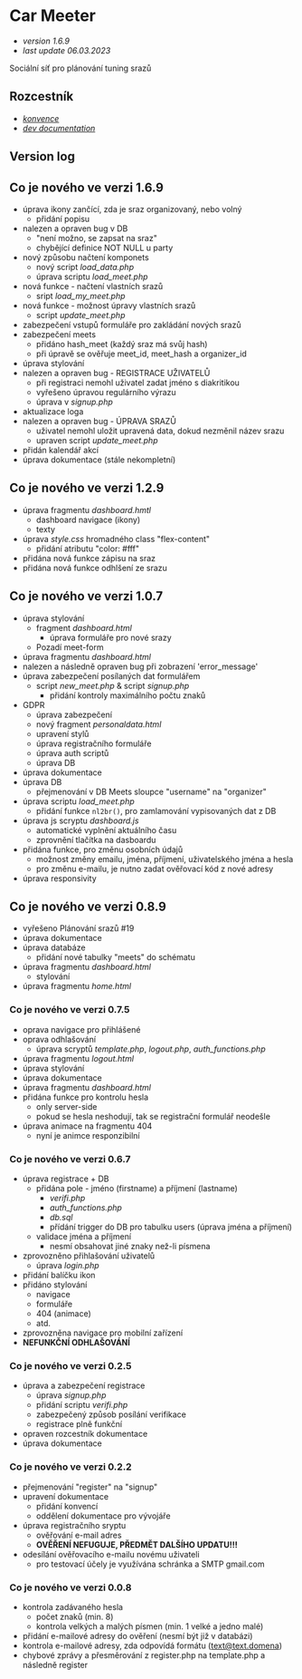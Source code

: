 # Car Meeter
- *version 1.6.9*
- *last update 06.03.2023*

Sociální síť pro plánování tuning srazů

## Rozcestník
- *[konvence](docs/konvence.md)*
- *[dev documentation](docs/dev.md)*

## Version log

## Co je nového ve verzi 1.6.9
- úprava ikony zančící, zda je sraz organizovaný, nebo volný
    - přidání popisu
- nalezen a opraven bug v DB
    - "není možno, se zapsat na sraz"
    - chybějící definice NOT NULL u party
- nový způsobu načtení komponets
    - nový script *load_data.php*
    - úprava scriptu *load_meet.php*
- nová funkce - načtení vlastních srazů
    - sript *load_my_meet.php*
- nová funkce - možnost úpravy vlastních srazů
    - script *update_meet.php*
- zabezpečení vstupů formuláře pro zakládání nových srazů
- zabezpečení meets
    - přidáno hash_meet (každý sraz má svůj hash)
    - při úpravě se ověřuje meet_id, meet_hash a organizer_id
- úprava stylování
- nalezen a opraven bug - REGISTRACE UŽIVATELŮ
    - při registraci nemohl uživatel zadat jméno s diakritikou
    - vyřešeno úpravou regulárního výrazu
    - úprava v *signup.php*
- aktualizace loga
- nalezen a opraven bug - ÚPRAVA SRAZŮ
    - uživatel nemohl uložit upravená data, dokud nezměnil název srazu
    - upraven script *update_meet.php*
- přidán kalendář akcí
- úprava dokumentace (stále nekompletní)

## Co je nového ve verzi 1.2.9
- úprava fragmentu *dashboard.hmtl*
    - dashboard navigace (ikony)
    - texty
- úprava *style.css* hromadného class "flex-content"
    - přidání atributu "color: #fff"
- přidána nová funkce zápisu na sraz
- přidána nová funkce odhlšení ze srazu

## Co je nového ve verzi 1.0.7
- úprava stylování
    - fragment *dashboard.html*
        - úprava formuláře pro nové srazy
    - Pozadí meet-form
- úprava fragmentu *dashboard.html*
- nalezen a následně opraven bug při zobrazení 'error_message'
- úprava zabezpečení posílaných dat formulářem
    - script *new_meet.php* & script *signup.php*
        - přidání kontroly maximálního počtu znaků
- GDPR
    - úprava zabezpečení
    - nový fragment *personaldata.html*
    - upravení stylů
    - úprava registračního formuláře
    - úprava auth scriptů
    - úprava DB
- úprava dokumentace
- úprava DB
    - přejmenování v DB Meets sloupce "username" na "organizer"
- úprava scriptu *load_meet.php*
    - přidání funkce `nl2br()`, pro zamlamování vypisovaných dat z DB
- úprava js scryptu *dashboard.js*
    - automatické vyplnění aktuálního času
    - zprovnění tlačítka na dasboardu
- přidána funkce, pro změnu osobních údajů
    - možnost změny emailu, jména, příjmení, uživatelského jména a hesla
    - pro změnu e-mailu, je nutno zadat ověřovací kód z nové adresy
- úprava responsivity

## Co je nového ve verzi 0.8.9
- vyřešeno Plánování srazů #19
- úprava dokumentace
- úprava databáze
    - přidání nové tabulky "meets" do schématu
- úprava fragmentu *dashboard.html*
    - stylování
- úprava fragmentu *home.html*

### Co je nového ve verzi 0.7.5
- oprava navigace pro přihlášené
- oprava odhlašování
    - úprava scryptů *template.php*, *logout.php*, *auth_functions.php*
- úprava fragmentu *logout.html*
- úprava stylování
- úprava dokumentace
- úprava fragmentu *dashboard.html*
- přidána funkce pro kontrolu hesla
    - only server-side
    - pokud se hesla neshodují, tak se registrační formulář neodešle
- úprava animace na fragmentu 404
    - nyní je animce responzibilní

### Co je nového ve verzi 0.6.7
- úprava registrace + DB
    - přidána pole - jméno (firstname) a příjmení (lastname)
        - *verifi.php*
        - *auth_functions.php*
        - *db.sql*
        - přídání trigger do DB pro tabulku users (úprava jména a příjmení)
    - validace jména a příjmení
        - nesmí obsahovat jiné znaky než-li písmena
- zprovozněno přihlašování uživatelů
    - úprava *login.php*
- přidání balíčku ikon
- přidáno stylování
    - navigace
    - formuláře
    - 404 (animace)
    - atd.
- zprovozněna navigace pro mobilní zařízení
- **NEFUNKČNÍ ODHLAŠOVÁNÍ**

### Co je nového ve verzi 0.2.5
- úprava a zabezpečení registrace
    - úprava *signup.php*
    - přidání scriptu *verifi.php*
    - zabezpečený způsob posílání verifikace
    - registrace plně funkční
- opraven rozcestník dokumentace
- úprava dokumentace

### Co je nového ve verzi 0.2.2
- přejmenování "register" na "signup"
- upravení dokumentace
    - přidání konvencí
    - oddělení dokumentace pro vývojáře
- úprava registračního sryptu
    - ověřování e-mail adres
    - **OVĚŘENÍ NEFUGUJE, PŘEDMĚT DALŠÍHO UPDATU!!!**
- odesílání ověřovacího e-mailu novému uživateli
    - pro testovací účely je využívána schránka a SMTP gmail.com

### Co je nového ve verzi 0.0.8
- kontrola zadávaného hesla
    - počet znaků (min. 8)
    - kontrola velkých a malých písmen (min. 1 velké a jedno malé)
- přidání e-mailové adresy do ověření (nesmí být již v databázi)
- kontrola e-mailové adresy, zda odpovídá formátu (text@text.domena)
- chybové zprávy a přesměrování z register.php na template.php a následně register
